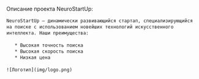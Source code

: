 Описание проекта NeuroStartUp:

    NeuroStartUp — динамически развивающийся стартап, специализирующийся на поиске с использованием новейших технологий искусственного интеллекта. Наши преимущества:

       * Высокая точность поиска
       * Высокая скорость поиска
       * Низкая цена
       
	![Логотип](img/logo.png)



